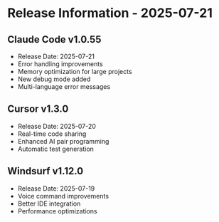 # Release Information - 2025-07-21

## Claude Code v1.0.55
- Release Date: 2025-07-21
- Error handling improvements
- Memory optimization for large projects
- New debug mode added
- Multi-language error messages

## Cursor v1.3.0
- Release Date: 2025-07-20
- Real-time code sharing
- Enhanced AI pair programming
- Automatic test generation

## Windsurf v1.12.0
- Release Date: 2025-07-19
- Voice command improvements
- Better IDE integration
- Performance optimizations